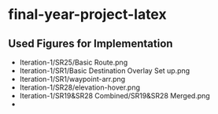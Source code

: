 # final-year-project-latex
## Used Figures for Implementation
- Iteration-1/SR25/Basic Route.png
- Iteration-1/SR1/Basic Destination Overlay Set up.png
- Iteration-1/SR1/waypoint-arr.png
- Iteration-1/SR28/elevation-hover.png
- Iteration-1/SR19&SR28 Combined/SR19&SR28 Merged.png
- 